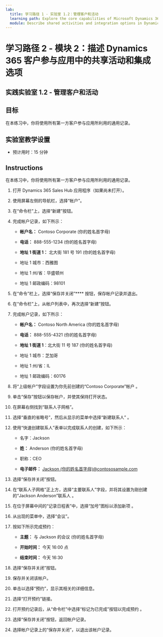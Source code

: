 ```yaml
---
lab:
  title: 学习路径 1 - 实验室 1.2：管理客户和活动
  learning path: Explore the core capabilities of Microsoft Dynamics 365 customer engagement apps
  module: Describe shared activities and integration options in Dynamics 365 customer engagement apps
---
```


学习路径 2 - 模块 2：描述 Dynamics 365 客户参与应用中的共享活动和集成选项
========================

## 实践实验室 1.2 - 管理客户和活动

## 目标

在本练习中，你将使用所有第一方客户参与应用所利用的通用记录。 

## 实验室教学设置

  - 预计用时：15 分钟

## Instructions

在本练习中，你将使用所有第一方客户参与应用所利用的通用记录。 

1. 打开 Dynamics 365 Sales Hub 应用程序（如果尚未打开）。

2. 使用屏幕左侧的导航栏，选择“帐户”。

3. 在“命令栏”上，选择“新建”按钮。

4. 完成帐户记录，如下所示：

    - **帐户名：** Contoso Corporate (你的姓名首字母)

    - **电话：** 888-555-1234 (你的姓名首字母)

    - **地址 1 街道 1：** 北大街 181 号 191 (你的姓名首字母)<sup data-htmlnode=""></sup>

    - 地址 1 城市：西雅图

    - 地址 1 州/省：华盛顿州

    - 地址 1 邮政编码：98101

5. 在“命令”栏上，选择“保存并关闭”**** 按钮，保存帐户记录并退出。

6. 在“命令栏”上，从帐户列表中，再次选择“新建”按钮。

7. 完成帐户记录，如下所示：

    - **帐户名：** Contoso North America (你的姓名首字母)

    - **电话：** 888-555-4321 (你的姓名首字母)

    - **地址 1 街道 1**：北大街 11 号 187 (你的姓名首字母)<sup data-htmlnode=""></sup>

    - 地址 1 城市：芝加哥

    - 地址 1 州/省：IL

    - 地址 1 邮政编码：60176

8. 将“上级帐户”字段设置为你先前创建的“Contoso Corporate”帐户 。

9. 单击“保存”按钮以保存帐户，并使其保持打开状态。

10. 在屏幕右侧找到“联系人子网格”。

11. 选择“垂直的省略号”，然后从显示的菜单中选择“新建联系人” 。

12. 使用“快速创建联系人”表单以完成联系人的创建，如下所示：

    - 名字：Jackson

    - **姓：** Anderson (你的姓名首字母)

    - 职称：CEO

    - **电子邮件：** [Jackson (你的姓名首字母)@contososample.com](mailto:Jackson@contososample.com)

13. 选择“保存并关闭”按钮。

14. 在“联系人子网格”正上方，选择“主要联系人”字段，并将其设置为刚创建的“Jackson Anderson”联系人 。

15. 在位于屏幕中间的“记录日程表”中，选择“加号”图标以添加新项 。

16. 从出现的菜单中，选择“会议”。

17. 按如下所示完成预约：

    - **主题：** 与 Jackson 的会议 (你的姓名首字母)

    - **开始时间：** 今天 16:00 点

    - **结束时间：** 今天 16:30

18. 选择“保存并关闭”按钮。

19. 保存并关闭该帐户。

20. 单击以选择“预约”，显示其相关的详细信息。

21. 选择“打开预约”链接。

22. 打开预约记录后，从“命令栏”中选择“标记为已完成”按钮以完成预约 。

23. 选择“保存并关闭”按钮，返回帐户记录。

24. 选择帐户记录上的“保存并关闭”，以退出该帐户记录。

